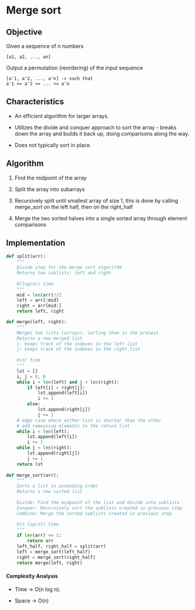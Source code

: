 # Merge sort 

## Objective 

Given a sequence of n numbers 

```
[a1, a2, ..., an]
```

Output a permutation (reordering) of the input sequence 
```
[a'1, a'2, ..., a'n] -> such that 
a'1 <= a'2 <= ... <= a'n
```

## Characteristics 

- An efficient algorithm for larger arrays.

- Utilizes the divide and conquer approach to sort the array - breaks down the array and builds it back up, doing comparisons along the way.

- Does not typically sort in place.

## Algorithm 

1. Find the midpoint of the array 

2. Split the array into subarrays 

3. Recursively split until smallest array of size 1, this is done by calling merge_sort on the left half, then on the right_half
 
4. Merge the two sorted halves into a single sorted array through element comparisons

## Implementation 

```python
def split(arr): 
    """
    Divide step for the merge sort algorithm
    Returns two sublists: left and right
    
    O(log(n)) time
    """
    mid = len(arr)//2
    left = arr[:mid]
    right = arr[mid:]
    return left, right

def merge(left, right): 
    """
    Merges two lists (arrays), sorting them in the process
    Returns a new merged list
    i: keeps track of the indexes in the left list
    j: keeps track of the indexes in the right list
    
    O(n) time 
    """
    lst = []
    i, j = 0, 0 
    while i < len(left) and j < len(right):
        if left[i] < right[j]: 
            lst.append(left[i])
            i += 1
        else: 
            lst.append(right[j])
            j += 1    
    # edge case where either list is shorter than the other 
    # add remaining elements to the return list
    while i < len(left): 
        lst.append(left[i])
        i += 1
    while j < len(right):
        lst.append(right[j])
        j += 1
    return lst
    
def merge_sort(arr): 
    """
    Sorts a list in ascending order
    Returns a new sorted list 
    
    Divide: Find the midpoint of the list and divide into sublists
    Conquer: Recursively sort the sublists created in previous step
    Combine: Merge the sorted sublists created in previous step
    
    O(n log(n)) time 
    """
    if len(arr) <= 1: 
        return arr
    left_half, right_half = split(arr)
    left = merge_sort(left_half)
    right = merge_sort(right_half)
    return merge(left, right)
```

#### Complexity Analysis 

- Time -> O(n log n);

- Space -> O(n)
